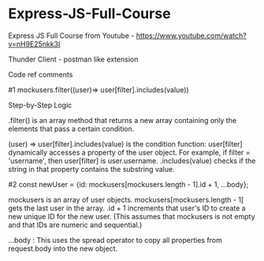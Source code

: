 # Express-JS-Full-Course
Express JS Full Course from Youtube - https://www.youtube.com/watch?v=nH9E25nkk3I




Thunder Client - postman like extension

Code ref comments

#1 
 mockusers.filter((user)=> user[filter].includes(value))

 Step-by-Step Logic


.filter() is an array method that returns a new array containing only the elements that pass a certain condition.


(user) => user[filter].includes(value) is the condition function:
    user[filter] dynamically accesses a property of the user object. For example, if filter = 'username', then user[filter] is user.username.
    .includes(value) checks if the string in that property contains the substring value.




#2
const newUser = {id: mockusers[mockusers.length - 1].id + 1, ...body};

mockusers is an array of user objects.
mockusers[mockusers.length - 1] gets the last user in the array.
.id + 1 increments that user's ID to create a new unique ID for the new user.
(This assumes that mockusers is not empty and that IDs are numeric and sequential.)

...body : This uses the spread operator to copy all properties from request.body into the new object.